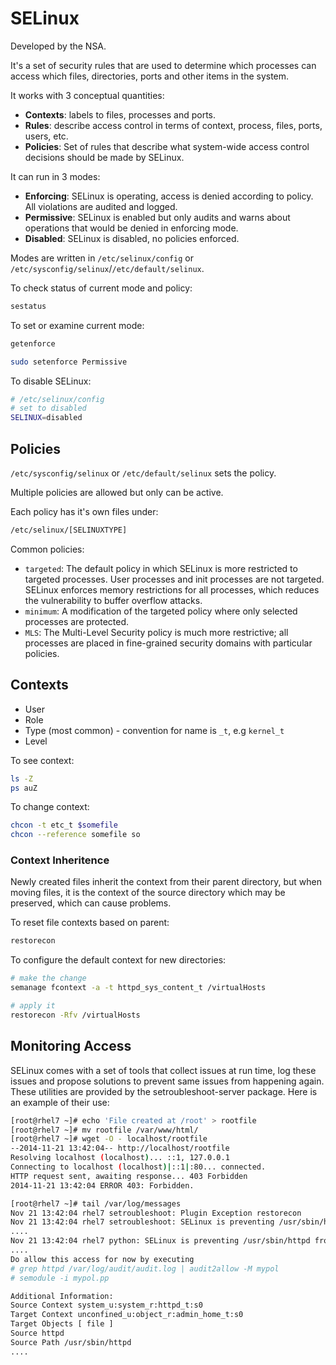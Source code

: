 # SELinux

Developed by the NSA.

It's a set of security rules that are used to determine which processes can access which files, directories, ports and other items in the system.

It works with 3 conceptual quantities:

- **Contexts**: labels to files, processes and ports.
- **Rules**: describe access control in terms of context, process, files, ports, users, etc.
- **Policies**: Set of rules that describe what system-wide access control decisions should be made by SELinux.

It can run in 3 modes:

- **Enforcing**: SELinux is operating, access is denied according to policy. All violations are audited and logged.
- **Permissive**: SELinux is enabled but only audits and warns about operations that would be denied in enforcing mode.
- **Disabled**: SELinux is disabled, no policies enforced.

Modes are written in `/etc/selinux/config` or `/etc/sysconfig/selinux`/`/etc/default/selinux`.

To check status of current mode and policy:

```bash
sestatus
```

To set or examine current mode:

```bash
getenforce

sudo setenforce Permissive
```

To disable SELinux:

```bash
# /etc/selinux/config
# set to disabled
SELINUX=disabled
```

## Policies

`/etc/sysconfig/selinux` or `/etc/default/selinux` sets the policy.

Multiple policies are allowed but only can be active.

Each policy has it's own files under:

```bash
/etc/selinux/[SELINUXTYPE]
```

Common policies:

- `targeted`: The default policy in which SELinux is more restricted to targeted processes. User processes and init processes are not targeted. SELinux enforces memory restrictions for all processes, which reduces the vulnerability to buffer overflow attacks.
- `minimum`: A modification of the targeted policy where only selected processes are protected.
- `MLS`: The Multi-Level Security policy is much more restrictive; all processes are placed in fine-grained security domains with particular policies.

## Contexts

- User
- Role
- Type (most common) - convention for name is `_t`, e.g `kernel_t`
- Level

To see context:

```bash
ls -Z
ps auZ
```

To change context:

```bash
chcon -t etc_t $somefile
chcon --reference somefile so
```

### Context Inheritence

Newly created files inherit the context from their parent directory, but when moving files, it is the context of the source directory which may be preserved, which can cause problems.

To reset file contexts based on parent:

```bash
restorecon
```

To configure the default context for new directories:

```bash
# make the change
semanage fcontext -a -t httpd_sys_content_t /virtualHosts

# apply it
restorecon -Rfv /virtualHosts
```

## Monitoring Access

SELinux comes with a set of tools that collect issues at run time, log these issues and propose solutions to prevent same issues from happening again. These utilities are provided by the setroubleshoot-server package. Here is an example of their use:

```bash
[root@rhel7 ~]# echo 'File created at /root' > rootfile
[root@rhel7 ~]# mv rootfile /var/www/html/
[root@rhel7 ~]# wget -O - localhost/rootfile
--2014-11-21 13:42:04-- http://localhost/rootfile
Resolving localhost (localhost)... ::1, 127.0.0.1
Connecting to localhost (localhost)|::1|:80... connected.
HTTP request sent, awaiting response... 403 Forbidden
2014-11-21 13:42:04 ERROR 403: Forbidden.

[root@rhel7 ~]# tail /var/log/messages
Nov 21 13:42:04 rhel7 setroubleshoot: Plugin Exception restorecon
Nov 21 13:42:04 rhel7 setroubleshoot: SELinux is preventing /usr/sbin/httpd from getattr access on the file .
....
Nov 21 13:42:04 rhel7 python: SELinux is preventing /usr/sbin/httpd from getattr access on the file .
....
Do allow this access for now by executing
# grep httpd /var/log/audit/audit.log | audit2allow -M mypol
# semodule -i mypol.pp

Additional Information:
Source Context system_u:system_r:httpd_t:s0
Target Context unconfined_u:object_r:admin_home_t:s0
Target Objects [ file ]
Source httpd
Source Path /usr/sbin/httpd
....
```
